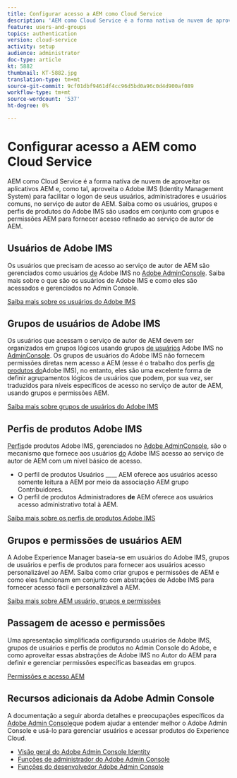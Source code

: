 ```yaml
---
title: Configurar acesso a AEM como Cloud Service
description: 'AEM como Cloud Service é a forma nativa de nuvem de aproveitar os aplicativos AEM e, como tal, aproveita o Adobe IMS (Identity Management System) para facilitar o logon de usuários, administradores e usuários comuns, no serviço de autor de AEM. Saiba como os usuários, grupos de usuários e perfis de produtos do Adobe IMS são usados em conjunto com grupos e permissões AEM para fornecer acesso específico ao autor do AEM.  '
feature: users-and-groups
topics: authentication
version: cloud-service
activity: setup
audience: administrator
doc-type: article
kt: 5882
thumbnail: KT-5882.jpg
translation-type: tm+mt
source-git-commit: 9cf01dbf9461df4cc96d5bd0a96c0d4d900af089
workflow-type: tm+mt
source-wordcount: '537'
ht-degree: 0%

---
```



# Configurar acesso a AEM como Cloud Service

AEM como Cloud Service é a forma nativa de nuvem de aproveitar os aplicativos AEM e, como tal, aproveita o Adobe IMS (Identity Management System) para facilitar o logon de seus usuários, administradores e usuários comuns, no serviço de autor de AEM. Saiba como os usuários, grupos e perfis de produtos do Adobe IMS são usados em conjunto com grupos e permissões AEM para fornecer acesso refinado ao serviço de autor de AEM.

## Usuários de Adobe IMS

Os usuários que precisam de acesso ao serviço de autor de AEM são gerenciados como usuários [de](https://helpx.adobe.com/br/enterprise/using/set-up-identity.html) Adobe IMS no [Adobe AdminConsole](https://adminconsole.adobe.com). Saiba mais sobre o que são os usuários de Adobe IMS e como eles são acessados e gerenciados no Admin Console.

[Saiba mais sobre os usuários do Adobe IMS](./adobe-ims-users.md)

## Grupos de usuários de Adobe IMS

Os usuários que acessam o serviço de autor de AEM devem ser organizados em grupos lógicos usando grupos [de usuários](https://helpx.adobe.com/enterprise/using/user-groups.html) Adobe IMS no [AdminConsole](https://adminconsole.adobe.com). Os grupos de usuários do Adobe IMS não fornecem permissões diretas nem acesso a AEM (esse é o trabalho dos perfis [de produtos do](#adobe-ims-product-profiles)Adobe IMS), no entanto, eles são uma excelente forma de definir agrupamentos lógicos de usuários que podem, por sua vez, ser traduzidos para níveis específicos de acesso no serviço de autor de AEM, usando grupos e permissões AEM.

[Saiba mais sobre grupos de usuários do Adobe IMS](./adobe-ims-user-groups.md)

## Perfis de produtos Adobe IMS

[Perfis](https://helpx.adobe.com/enterprise/using/manage-permissions-and-roles.html)de produtos Adobe IMS, gerenciados no [Adobe AdminConsole](https://adminconsole.adobe.com), são o mecanismo que fornece aos usuários [do](#adobe-ims-users) Adobe IMS acesso ao serviço de autor de AEM com um nível básico de acesso.

+ O perfil de produtos Usuários ____ AEM oferece aos usuários acesso somente leitura a AEM por meio da associação AEM grupo Contribuidores.
+ O perfil de produtos Administradores __de__ AEM oferece aos usuários acesso administrativo total à AEM.

[Saiba mais sobre os perfis de produtos Adobe IMS](./adobe-ims-product-profiles.md)

## Grupos e permissões de usuários AEM

A Adobe Experience Manager baseia-se em usuários do Adobe IMS, grupos de usuários e perfis de produtos para fornecer aos usuários acesso personalizável ao AEM. Saiba como criar grupos e permissões de AEM e como eles funcionam em conjunto com abstrações de Adobe IMS para fornecer acesso fácil e personalizável a AEM.

[Saiba mais sobre AEM usuário, grupos e permissões](./aem-users-groups-and-permissions.md)

## Passagem de acesso e permissões

Uma apresentação simplificada configurando usuários de Adobe IMS, grupos de usuários e perfis de produtos no Admin Console do Adobe, e como aproveitar essas abstrações de Adobe IMS no Autor do AEM para definir e gerenciar permissões específicas baseadas em grupos.

[Permissões e acesso AEM](./walk-through.md)

## Recursos adicionais da Adobe Admin Console

A documentação a seguir aborda detalhes e preocupações específicos da [Adobe Admin Console](https://adminconsole.adobe.com)que podem ajudar a entender melhor o Adobe Admin Console e usá-lo para gerenciar usuários e acessar produtos do Experience Cloud.

+ [Visão geral do Adobe Admin Console Identity](https://helpx.adobe.com/enterprise/using/identity.html)
+ [Funções de administrador do Adobe Admin Console](https://helpx.adobe.com/enterprise/using/admin-roles.html)
+ [Funções do desenvolvedor Adobe Admin Console](https://helpx.adobe.com/enterprise/using/manage-developers.html)